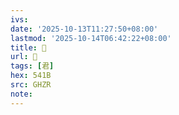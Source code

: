 ```yaml
---
ivs:
date: '2025-10-13T11:27:50+08:00'
lastmod: '2025-10-14T06:42:22+08:00'
title: 󰚆
url: 󰚆
tags: [君]
hex: 541B
src: GHZR
note:
---
```

